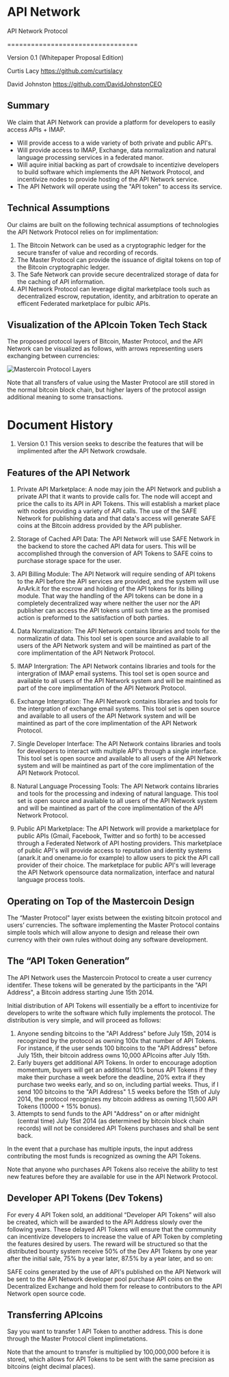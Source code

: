 API Network
==========

API Network Protocol

=================================

Version 0.1 (Whitepaper Proposal Edition)

Curtis Lacy https://github.com/curtislacy

David Johnston https://github.com/DavidJohnstonCEO

## Summary

We claim that API Network can provide a platform for developers to easily access APIs + IMAP.

* Will provide access to a wide variety of both private and public API's.
* Will provide access to IMAP, Exchange, data normalization and natural language processing services in a federated manor.
* Will aquire initial backing as part of crowdsale to incentizive developers to build software which implements the API Network Protocol, and incentivize nodes to provide hosting of the API Network service.
* The API Network will operate using the "API token" to access its service.

## Technical Assumptions

Our claims are built on the following technical assumptions of technologies the API Network Protocol relies on for implimentation:
1. The Bitcoin Network can be used as a cryptographic ledger for the secure transfer of value and recording of records.
2. The Master Protocol can provide the issuance of digital tokens on top of the Bitcoin cryptographic ledger.
3. The Safe Network can provide secure decentralized storage of data for the caching of API information.
4. API Network Protocol can leverage digital marketplace tools such as decentralized escrow, reputation, identity, and arbitration to operate an efficent Federated marketplace for pulbic APIs.

## Visualization of the APIcoin Token Tech Stack

The proposed protocol layers of Bitcoin, Master Protocol, and the API Network can be visualized as follows, with arrows representing users exchanging between currencies:

![Mastercoin Protocol Layers](https://raw.github.com/mastercoin-MSC/spec/master/images/layers.png) 

Note that all transfers of value using the Master Protocol are still stored in the normal bitcoin block chain, but higher layers of the protocol assign additional meaning to some transactions.

# Document History

1. Version 0.1
This version seeks to describe the features that will be implimented after the API Network crowdsale.

## Features of the API Network

1. Private API Marketplace: A node may join the API Network and publish a private API that it wants to provide calls for. The node will accept and price the calls to its API in API Tokens. This will establish a market place with nodes providing a variety of API calls. The use of the SAFE Network for publishing data and that data's access will generate SAFE coins at the Bitcoin address provided by the API publisher.

2. Storage of Cached API Data: The API Network will use SAFE Network in the backend to store the cached API data for users. This will be accomplished through the conversion of API Tokens to SAFE coins to purchase storage space for the user. 

3. API Billing Module: The API Network will require sending of API tokens to the API before the API services are provided, and the system will use AnArk.it for the escrow and holding of the API tokens for its billing module. That way the handling of the API tokens can be done in a completely decentralized way where neither the user nor the API publisher can access the API tokens until such time as the promised action is preformed to the satisfaction of both parties.

4. Data Normalization: The API Network contains libraries and tools for the normalizatin of data. This tool set is open source and available to all users of the API Network system and will be maintined as part of the core implimentation of the API Network Protocol. 

5. IMAP Intergration: The API Network contains libraries and tools for the intergration of IMAP email systems. This tool set is open source and available to all users of the API Network system and will be maintined as part of the core implimentation of the API Network Protocol. 

6. Exchange Intergration: The API Network contains libraries and tools for the intergration of exchange email systems. This tool set is open source and available to all users of the API Network system and will be maintined as part of the core implimentation of the API Network Protocol. 

7. Single Developer Interface: The API Network contains libraries and tools for developers to interact with multiple API's through a single interface. This tool set is open source and available to all users of the API Network system and will be maintined as part of the core implimentation of the API Network Protocol.

8. Natural Language Processing Tools:  The API Network contains libraries and tools for the processing and indexing of natural language. This tool set is open source and available to all users of the API Network system and will be maintined as part of the core implimentation of the API Network Protocol.

9. Public API Marketplace: The API Network will provide a marketplace for public APIs (Gmail, Facebook, Twitter and so forth) to be accessed through a Federated Network of API hosting providers. This marketplace of public API's will provide access to reputation and identity systems (anark.it and onename.io for example) to allow users to pick the API call provider of their choice. The marketplace for public API's will leverage the API Network opensource data normalization, interface and natural language process tools. 

## Operating on Top of the Mastercoin Design

The “Master Protocol" layer exists between the existing bitcoin protocol and users’ currencies. The software implementing the Master Protocol contains simple tools which will allow anyone to design and release their own currency with their own rules without doing any software development.

## The “API Token Generation”

The API Network uses the Mastercoin Protocol to create a user currency identifer. These tokens will be generated by the participants in the "API Address", a Bitcoin address starting June 15th 2014.

Initial distribution of API Tokens will essentially be a effort to incentivize for developers to write the software which fully implements the protocol. The distribution is very simple, and will proceed as follows:

1. Anyone sending bitcoins to the "API Address" before July 15th, 2014 is recognized by the protocol as owning 100x that number of API Tokens. For instance, if the user sends 100 bitcoins to the "API Address" before July 15th, their bitcoin address owns 10,000 APIcoins after July 15th. 
2. Early buyers get additional API Tokens. In order to encourage adoption momentum, buyers will get an additional 10% bonus API Tokens if they make their purchase a week before the deadline, 20% extra if they purchase two weeks early, and so on, including partial weeks. Thus, if I send 100 bitcoins to the "API Address" 1.5 weeks before the 15th of July 2014, the protocol recognizes my bitcoin address as owning 11,500 API Tokens (10000 + 15% bonus).
3. Attempts to send funds to the API "Address" on or after midnight (central time) July 15st 2014 (as determined by bitcoin block chain records) will not be considered API Tokens purchases and shall be sent back.

In the event that a purchase has multiple inputs, the input address contributing the most funds is recognized as owning the API Tokens.

Note that anyone who purchases API Tokens also receive the ability to test new features before they are available for use in the API Network Protocol.


## Developer API Tokens (Dev Tokens)

For every 4 API Token sold, an additional “Developer API Tokens” will also be created, which will be awarded to the API Address slowly over the following years. These delayed API Tokens will ensure that the community can incentivize developers to increase the value of API Token by completing the features desired by users. The reward will be structured so that the distributed bounty system receive 50% of the Dev API Tokens by one year after the initial sale, 75% by a year later, 87.5% by a year later, and so on:

SAFE coins generated by the use of API's published on the API Network will be sent to the API Network developer pool purchase API coins on the Decentralized Exchange and hold them for release to contributors to the API Network open source code.

## Transferring APIcoins

Say you want to transfer 1 API Token to another address. This is done through the Master Protocol client implimetations.

Note that the amount to transfer is multiplied by 100,000,000 before it is stored, which allows for API Tokens to be sent with the same precision as bitcoins (eight decimal places).

